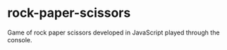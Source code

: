 # rock-paper-scissors
Game of rock paper scissors developed in JavaScript played through the console.
